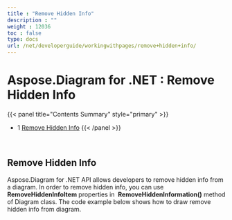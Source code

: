 ```yaml
---
title : "Remove Hidden Info" 
description : "" 
weight : 12036 
toc : false
type: docs
url: /net/developerguide/workingwithpages/remove+hidden+info/
---
```


# Aspose.Diagram for .NET : Remove Hidden Info


{{< panel title="Contents Summary" style="primary" >}}
*   1 [Remove Hidden Info](#remove-hidden-info)
{{< /panel >}}
 

 

## Remove Hidden Info

Aspose.Diagram for .NET API allows developers to remove hidden info from a diagram. In order to remove hidden info, you can use **RemoveHiddenInfoItem** properties in  **RemoveHiddenInformation()** method of Diagram class. The code example below shows how to draw remove hidden info from diagram.


